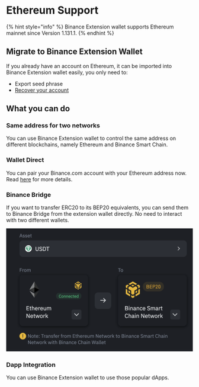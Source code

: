 # Ethereum Support

{% hint style="info" %}
Binance Extension wallet supports Ethereum mainnet since Version 1.131.1.
{% endhint %}

## Migrate to Binance Extension Wallet

If you already have an account on Ethereum, it can be imported into Binance Extension wallet easily, you only need to:

* Export seed phrase
* [Recover your account](acc/untitled-2.md)

## What you can do

### **Same address for two networks**

You can use Binance Extension wallet to control the same address on different blockchains, namely Ethereum and Binance Smart Chain.

### Wallet Direct 

You can pair your Binance.com account with your Ethereum address now. Read [here](../wallet-direct/introduction.md) for more details. 

### Binance Bridge

If you want to transfer ERC20 to its BEP20 equivalents, you can send them to Binance Bridge from the extension wallet directly. No need to interact with two different wallets. 

![](../.gitbook/assets/image%20%285%29.png)

### Dapp Integration

You can use Binance Extension wallet to use those popular dApps. 

